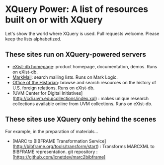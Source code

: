 # XQuery Power: A list of resources built on or with XQuery

Let's show the world where XQuery is used. Pull requests welcome. Please keep the lists alphabetized. 

## These sites run on XQuery-powered servers

- [eXist-db homepage](http://exist-db.org/): product homepage, documentation, demos. Runs on eXist-db.
- [MarkMail](http://markmail.org/): search mailing lists. Runs on Mark Logic.
- [Office of the Historian](https://history.state.gov): browse and search resources on the history of U.S. foreign relations. Runs on eXist-db.
- [UVM Center for Digital Initiatives] (http://cdi.uvm.edu/collections/index.xql) : makes unique research collections available online from UVM collections. Runs on eXist-db.

## These sites use XQuery only behind the scenes

For example, in the preparation of materials...

- [MARC to BIBFRAME Transformation Service] (http://bibframe.org/tools/transform/start) : Transforms MARCXML to BIBFRAME representation. git repository : [https://github.com/lcnetdev/marc2bibframe] 
